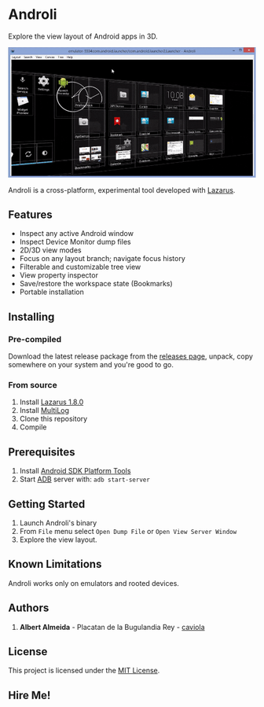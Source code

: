 # Androli

Explore the view layout of Android apps in 3D.

![Silentcast](media/screencast.gif)

Androli is a cross-platform, experimental tool developed with [Lazarus](http://www.lazarus-ide.org/).

## Features

- Inspect any active Android window
- Inspect Device Monitor dump files
- 2D/3D view modes
- Focus on any layout branch; navigate focus history
- Filterable and customizable tree view
- View property inspector
- Save/restore the workspace state (Bookmarks)
- Portable installation

## Installing

### Pre-compiled

Download the latest release package from the [releases page](../../releases), unpack, copy somewhere on your system and you're good to go.

### From source

1. Install [Lazarus 1.8.0](http://www.lazarus-ide.org/)
2. Install [MultiLog](https://github.com/blikblum/multilog)
3. Clone this repository
4. Compile

## Prerequisites

1. Install [Android SDK Platform Tools](https://developer.android.com/studio/releases/platform-tools.html)
2. Start [ADB](https://developer.android.com/studio/command-line/adb.html) server with: 
`adb start-server`

## Getting Started

1. Launch Androli's binary
2. From `File` menu select `Open Dump File` or `Open View Server Window`
3. Explore the view layout.

## Known Limitations

Androli works only on emulators and rooted devices.

## Authors

1. **Albert Almeida** - Placatan de la Bugulandia Rey - [caviola](https://github.com/caviola)

## License

This project is licensed under the [MIT License](LICENSE).

## Hire Me!
